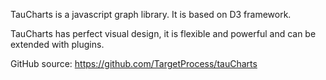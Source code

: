 TauCharts is a javascript graph library. It is based on D3 framework.

TauCharts has perfect visual design, it is flexible and powerful and can be extended with plugins. 

GitHub source: https://github.com/TargetProcess/tauCharts
